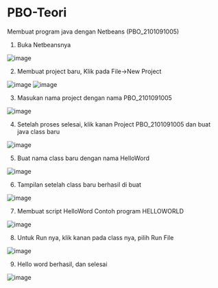 # PBO-Teori

Membuat program java dengan Netbeans (PBO_2101091005)
1.	Buka Netbeansnya

 ![image](https://user-images.githubusercontent.com/114353586/206960686-ae9bc064-939f-46d9-8645-79f5f2bb0254.png)


2.	Membuat project baru, Klik pada File->New Project

  ![image](https://user-images.githubusercontent.com/114353586/206963005-c160a7ec-7542-45ce-b278-2ee75190d3bd.png)
  ![image](https://user-images.githubusercontent.com/114353586/206963085-fb0f8ba7-6ac2-452d-bc0f-88c9ec4e2308.png)


3.	Masukan nama project dengan nama PBO_2101091005

 ![image](https://user-images.githubusercontent.com/114353586/206961251-80660f81-0d75-44da-8ff6-c90e8cb04f93.png)


4.	Setelah proses selesai, klik kanan Project PBO_2101091005 dan buat java class baru

 ![image](https://user-images.githubusercontent.com/114353586/206961882-58bd256f-aa20-40d6-91d2-edfe5bcf61e4.png)


5.	Buat nama class baru dengan nama HelloWord

 ![image](https://user-images.githubusercontent.com/114353586/206961954-292e33b1-dd26-4e7c-82bd-38d6931579d7.png)
 

6.	Tampilan setelah class baru berhasil di buat

 ![image](https://user-images.githubusercontent.com/114353586/206962100-9418f283-1355-4a3f-a37d-6a1a28fed299.png)


7.	Membuat script HelloWord
Contoh program HELLOWORLD

 ![image](https://user-images.githubusercontent.com/114353586/206962172-d157a707-58d3-42ba-bc0e-e9d22f6783b5.png)


8.	Untuk Run nya, klik kanan pada class nya, pilih Run File

![image](https://user-images.githubusercontent.com/114353586/206962296-bfbfab5d-353e-4def-8388-94555e9fc2be.png)

 
9.	Hello word berhasil, dan selesai

![image](https://user-images.githubusercontent.com/114353586/206962627-0bcbea11-32af-431c-aa9a-3b4622273b9f.png)



